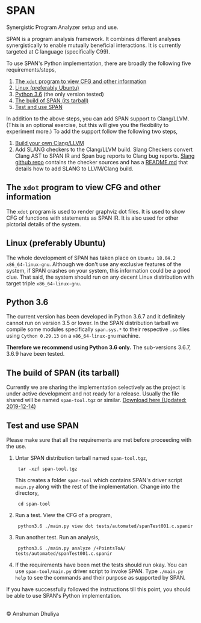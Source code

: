 SPAN
====================
Synergistic Program Analyzer setup and use.

SPAN is a program analysis framework.
It combines different analyses synergistically
to enable mutually beneficial interactions.
It is currently targeted at C language (specifically C99).

To use SPAN's Python implementation,
there are broadly the following five requirements/steps,

1. [The `xdot` program to view CFG and other information](#xdot)
2. [Linux (preferably Ubuntu)](#linux)
3. [Python 3.6](#python) (the only version tested)
4. [The build of SPAN (its tarball)](#span-build)
5. [Test and use SPAN](#testspan)

In addition to the above steps, you can add SPAN support
to Clang/LLVM.
(This is an optional exercise, but this will give you the flexibility to
experiment more.) To add the support follow the following two steps,

1. [Build your own Clang/LLVM](../compilers/llvm/get_started.html)
2. Add SLANG checkers to the Clang/LLVM build.
   Slang Checkers convert Clang AST to SPAN IR and
   Span bug reports to Clang bug reports.
   [Slang github repo](https://github.com/adhuliya/SLANG) contains the checker sources and
   has a [README.md](https://github.com/adhuliya/SLANG/blob/master/README.md)
   that details how to add SLANG to LLVM/Clang build.

<a name="xdot"></a>
## The `xdot` program to view CFG and other information
The `xdot` program is used to render graphviz dot files.
It is used to show CFG of functions
with statements as SPAN IR. It is also used for other
pictorial details of the system.

<a name="linux"></a>
## Linux (preferably Ubuntu)
The whole development of SPAN has taken place on
`Ubuntu 18.04.2 x86_64-linux-gnu`.
Although we don't use any exclusive features of the system,
if SPAN crashes on your system, this information could be a good clue.
That said, the system should run on any decent Linux distribution
with target triple `x86_64-linux-gnu`.

<a name="python"></a>
## Python 3.6
The current version has been developed in Python 3.6.7 and it
definitely cannot run on version 3.5 or lower.
In the SPAN distribution tarball we compile some
modules specifically `span.sys.*` to their respective `.so`
files using `Cython 0.29.13` on a `x86_64-linux-gnu` machine.

**Therefore we recommend using Python 3.6 only.**
The sub-versions 3.6.7, 3.6.9 have been tested.

<a name="span-build"></a>
## The build of SPAN (its tarball)
Currently we are sharing the implementation selectively as the project
is under active development and not ready for a release.
Usually the file shared will be named `span-tool.tgz` or similar.
[Download here (Updated: 2019-12-14)](https://drive.google.com/open?id=1O2qcjQwRlx1DoNLuaiyTxsOWxqaFJsnQ)

<a name="testspan"></a>
## Test and use SPAN
Please make sure that all the requirements are met before
proceeding with the use.

1. Untar SPAN distribution tarball named `span-tool.tgz`,

        tar -xzf span-tool.tgz

   This creates a folder `span-tool` which contains SPAN's
   driver script `main.py` along with the rest of the implementation.
   Change into the directory,

        cd span-tool

2. Run a test. View the CFG of a program,
       
        python3.6 ./main.py view dot tests/automated/spanTest001.c.spanir

3. Run another test. Run an analysis,
       
        python3.6 ./main.py analyze /+PointsToA/ tests/automated/spanTest001.c.spanir

4. If the requirements have been met the tests should run okay.
   You can use `span-tool/main.py` driver script
   to invoke SPAN. Type `./main.py help` to see the commands and their
   purpose as supported by SPAN.

If you have successfully followed the instructions till this point,
you should be able to use SPAN's Python implementation.

[1]: http://adhuliya.pythonanywhere.com/compilers/llvm/get_started.html
[2]: https://github.com/adhuliya/SLANG
[3]: https://github.com/adhuliya/SLANG/blob/master/README.md

<div class="footer"> <br/> &copy; Anshuman Dhuliya <br/> </div>

